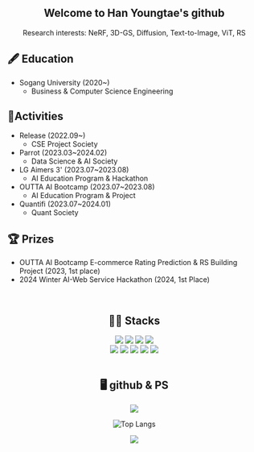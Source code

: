<div align='center'>  

## Welcome to Han Youngtae's github
Research interests: NeRF, 3D-GS, Diffusion, Text-to-Image, ViT, RS

<div align='left'>
  
## 🖋️ Education
- Sogang University (2020~)
  - Business & Computer Science Engineering

## 📍Activities
- Release (2022.09~)
  - CSE Project Society
- Parrot (2023.03~2024.02)
  - Data Science & AI Society
- LG Aimers 3' (2023.07~2023.08)
  - AI Education Program & Hackathon
- OUTTA AI Bootcamp (2023.07~2023.08)
  - AI Education Program & Project
- Quantifi (2023.07~2024.01)
  - Quant Society
 
## 🏆 Prizes
- OUTTA AI Bootcamp E-commerce Rating Prediction & RS Building Project (2023, 1st place)
- 2024 Winter AI-Web Service Hackathon (2024, 1st Place)


<br>
<div align='center'>  

## 🧑‍💻 Stacks

<img src="https://img.shields.io/badge/python-3776AB?style=for-the-badge&logo=python&logoColor=white"> 
<img src="https://img.shields.io/badge/pytorch-EE4C2C?style=for-the-badge&logo=pytorch&logoColor=white">
<img src="https://img.shields.io/badge/tensorflow-FF6F00?style=for-the-badge&logo=tensorflow&logoColor=white">
<img src="https://img.shields.io/badge/scikitlearn-F7931E?style=for-the-badge&logo=scikitlearn&logoColor=white">
<br>
<img src="https://img.shields.io/badge/c-A8B9CC?style=for-the-badge&logo=c&logoColor=white">
<img src="https://img.shields.io/badge/c++-00599C?style=for-the-badge&logo=c%2B%2B&logoColor=white">
<img src="https://img.shields.io/badge/r-276DC3?style=for-the-badge&logo=r&logoColor=white">
<img src="https://img.shields.io/badge/git-F05032?style=for-the-badge&logo=git&logoColor=white">
<img src="https://img.shields.io/badge/linux-FCC624?style=for-the-badge&logo=linux&logoColor=white">



<br>
<br>

## 🖥️ github & PS

<p><img align="center" src=https://github-readme-stats.vercel.app/api?username=young0tete&show_icons=true&theme=dark/></p>

![Top Langs](https://github-readme-stats.vercel.app/api/top-langs/?username=young0tete&layout=compact&theme=tokyonight)

<p><img align="center" src="http://mazassumnida.wtf/api/generate_badge?boj=young0tete" /></p>




  
